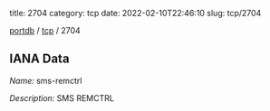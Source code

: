 title: 2704
category: tcp
date: 2022-02-10T22:46:10
slug: tcp/2704

[portdb](/) / [tcp](/category/tcp.html) / 2704


## IANA Data

_Name:_ sms-remctrl

_Description:_ SMS REMCTRL

